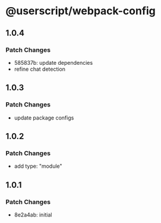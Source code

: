 # @userscript/webpack-config

## 1.0.4

### Patch Changes

- 585837b: update dependencies
- refine chat detection

## 1.0.3

### Patch Changes

- update package configs

## 1.0.2

### Patch Changes

- add type: "module"

## 1.0.1

### Patch Changes

- 8e2a4ab: initial
